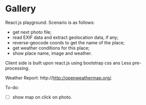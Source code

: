 # Gallery

React.js playground. Scenario is as follows:
* get next photo file;
* read EXIF data and extract geolocation data, if any;
* reverse-geocode coords to get the name of the place;
* get weather conditions for this place;
* show place name, image and weather.

Client side is built upon react.js using bootstrap css ans Less pre-processing.

Weather Report: http://http://openweathermap.org/.

To-do:
- [ ] show map on click on photo.
